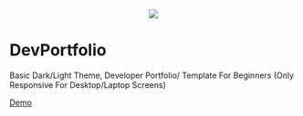 <center><img src="https://capsule-render.vercel.app/api?type=waving&color=gradient&height=200&section=header&text=DevPortfolio&fontSize=80&fontAlignY=35&animation=twinkling&fontColor=gradient" /></center>



# DevPortfolio
Basic Dark/Light Theme, Developer Portfolio/ Template For Beginners (Only Responsive For Desktop/Laptop Screens)

[Demo](https://scarlet-anett-71.tiiny.site/)
